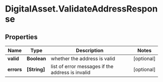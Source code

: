 # DigitalAsset.ValidateAddressResponse

## Properties

Name | Type | Description | Notes
------------ | ------------- | ------------- | -------------
**valid** | **Boolean** | whether the address is valid | [optional] 
**errors** | **[String]** | list of error messages if the address is invalid | [optional] 


